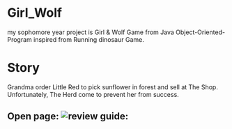 # Girl_Wolf
my sophomore year project is Girl & Wolf Game from Java Object-Oriented-Program inspired from Running dinosaur Game.
# Story
Grandma order Little Red to pick sunflower in forest and sell at The Shop. Unfortunately, The Herd come to prevent her from success.

Open page:
![review](https://github.com/Arzeezar/Girl_Wolf/blob/main/review_img/game_1.png)
guide:
- 
